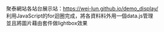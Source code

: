  聚泰網站各站台展示站：https://wei-lun.github.io/demo_display/ <br>
 利用JavaScript的for迴圈完成，將各資料料外用一個data.js管理<br>
 並且將圖片藉由套件做lightbox效果
